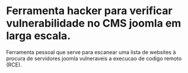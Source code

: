 # Ferramenta hacker para verificar vulnerabilidade no CMS joomla em larga escala.

Ferramenta pessoal que serve para escanear uma lista de websites à procura de servidores joomla vulneraveis a execucao de codigo remoto (RCE).
